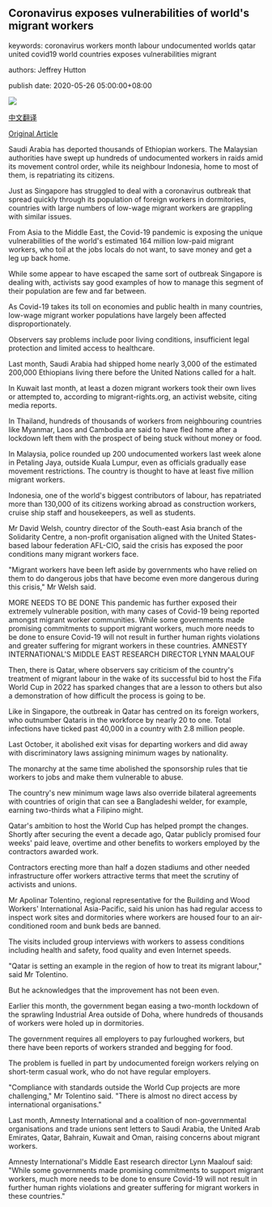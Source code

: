 ## Coronavirus exposes vulnerabilities of world's migrant workers

keywords: coronavirus workers month labour undocumented worlds qatar united covid19 world countries exposes vulnerabilities migrant

authors: Jeffrey Hutton

publish date: 2020-05-26 05:00:00+08:00

![](https://www.straitstimes.com/sites/default/files/styles/x_large/public/articles/2020/05/26/ST_20200526_JDMIGRANT26_5691286.jpg?itok=Uillt-9p)

[中文翻译](Coronavirus%20exposes%20vulnerabilities%20of%20world%27s%20migrant%20workers_zh.md)

[Original Article](https://www.straitstimes.com/world/middle-east/virus-exposes-vulnerabilities-of-worlds-migrant-workers)

Saudi Arabia has deported thousands of Ethiopian workers. The Malaysian authorities have swept up hundreds of undocumented workers in raids amid its movement control order, while its neighbour Indonesia, home to most of them, is repatriating its citizens.

Just as Singapore has struggled to deal with a coronavirus outbreak that spread quickly through its population of foreign workers in dormitories, countries with large numbers of low-wage migrant workers are grappling with similar issues.

From Asia to the Middle East, the Covid-19 pandemic is exposing the unique vulnerabilities of the world's estimated 164 million low-paid migrant workers, who toil at the jobs locals do not want, to save money and get a leg up back home.

While some appear to have escaped the same sort of outbreak Singapore is dealing with, activists say good examples of how to manage this segment of their population are few and far between.

As Covid-19 takes its toll on economies and public health in many countries, low-wage migrant worker populations have largely been affected disproportionately.

Observers say problems include poor living conditions, insufficient legal protection and limited access to healthcare.

Last month, Saudi Arabia had shipped home nearly 3,000 of the estimated 200,000 Ethiopians living there before the United Nations called for a halt.

In Kuwait last month, at least a dozen migrant workers took their own lives or attempted to, according to migrant-rights.org, an activist website, citing media reports.

In Thailand, hundreds of thousands of workers from neighbouring countries like Myanmar, Laos and Cambodia are said to have fled home after a lockdown left them with the prospect of being stuck without money or food.

In Malaysia, police rounded up 200 undocumented workers last week alone in Petaling Jaya, outside Kuala Lumpur, even as officials gradually ease movement restrictions. The country is thought to have at least five million migrant workers.

Indonesia, one of the world's biggest contributors of labour, has repatriated more than 130,000 of its citizens working abroad as construction workers, cruise ship staff and housekeepers, as well as students.

Mr David Welsh, country director of the South-east Asia branch of the Solidarity Centre, a non-profit organisation aligned with the United States-based labour federation AFL-CIO, said the crisis has exposed the poor conditions many migrant workers face.

"Migrant workers have been left aside by governments who have relied on them to do dangerous jobs that have become even more dangerous during this crisis," Mr Welsh said.

MORE NEEDS TO BE DONE This pandemic has further exposed their extremely vulnerable position, with many cases of Covid-19 being reported amongst migrant worker communities. While some governments made promising commitments to support migrant workers, much more needs to be done to ensure Covid-19 will not result in further human rights violations and greater suffering for migrant workers in these countries. AMNESTY INTERNATIONAL'S MIDDLE EAST RESEARCH DIRECTOR LYNN MAALOUF

Then, there is Qatar, where observers say criticism of the country's treatment of migrant labour in the wake of its successful bid to host the Fifa World Cup in 2022 has sparked changes that are a lesson to others but also a demonstration of how difficult the process is going to be.

Like in Singapore, the outbreak in Qatar has centred on its foreign workers, who outnumber Qataris in the workforce by nearly 20 to one. Total infections have ticked past 40,000 in a country with 2.8 million people.

Last October, it abolished exit visas for departing workers and did away with discriminatory laws assigning minimum wages by nationality.

The monarchy at the same time abolished the sponsorship rules that tie workers to jobs and make them vulnerable to abuse.

The country's new minimum wage laws also override bilateral agreements with countries of origin that can see a Bangladeshi welder, for example, earning two-thirds what a Filipino might.

Qatar's ambition to host the World Cup has helped prompt the changes. Shortly after securing the event a decade ago, Qatar publicly promised four weeks' paid leave, overtime and other benefits to workers employed by the contractors awarded work.

Contractors erecting more than half a dozen stadiums and other needed infrastructure offer workers attractive terms that meet the scrutiny of activists and unions.

Mr Apolinar Tolentino, regional representative for the Building and Wood Workers' International Asia-Pacific, said his union has had regular access to inspect work sites and dormitories where workers are housed four to an air-conditioned room and bunk beds are banned.

The visits included group interviews with workers to assess conditions including health and safety, food quality and even Internet speeds.

"Qatar is setting an example in the region of how to treat its migrant labour," said Mr Tolentino.

But he acknowledges that the improvement has not been even.

Earlier this month, the government began easing a two-month lockdown of the sprawling Industrial Area outside of Doha, where hundreds of thousands of workers were holed up in dormitories.

The government requires all employers to pay furloughed workers, but there have been reports of workers stranded and begging for food.

The problem is fuelled in part by undocumented foreign workers relying on short-term casual work, who do not have regular employers.

"Compliance with standards outside the World Cup projects are more challenging," Mr Tolentino said. "There is almost no direct access by international organisations."

Last month, Amnesty International and a coalition of non-governmental organisations and trade unions sent letters to Saudi Arabia, the United Arab Emirates, Qatar, Bahrain, Kuwait and Oman, raising concerns about migrant workers.

Amnesty International's Middle East research director Lynn Maalouf said: "While some governments made promising commitments to support migrant workers, much more needs to be done to ensure Covid-19 will not result in further human rights violations and greater suffering for migrant workers in these countries."